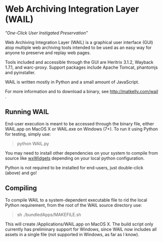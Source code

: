 Web Archiving Integration Layer (WAIL)
====
<i>"One-Click User Instigated Preservation"</i>

Web Archiving Integration Layer (WAIL) is a graphical user interface (GUI) atop multiple web archiving tools intended to be used as an easy way for anyone to preserve and replay web pages.

Tools included and accessible through the GUI are Heritrix 3.1.2, Wayback 1.7.1, and warc-proxy. Support packages include Apache Tomcat, phantomjs and pyinstaller.

WAIL is written mostly in Python and a small amount of JavaScript.

For more information and to download a binary, see http://matkelly.com/wail .

<h2>Running WAIL</h2>
End-user execution is meant to be accessed through the binary file, either WAIL.app on MacOS X or WAIL.exe on Windows (7+). 
To run it using Python for testing, simply use:
<blockquote>python WAIL.py</blockquote>

You may need to install other dependencies on your system to compile from source like <a href="http://www.wxwidgets.org/">wxWidgets</a> depending on your local python configuration. 

Python is not required to be installed for end-users, just double-click (above) and go!

<h2>Compiling</h2>
To compile WAIL to a system-dependent executable file to rid the local Python requirement, from the root of the WAIL source directory use:
<blockquote>sh ./bundledApps/MAKEFILE.sh</blockquote>

This will create /Applications/WAIL.app on MacOS X. The build script only currently has preliminary support for Windows, since WAIL now includes all assets in a single file (not supported in Windows, as far as I know).